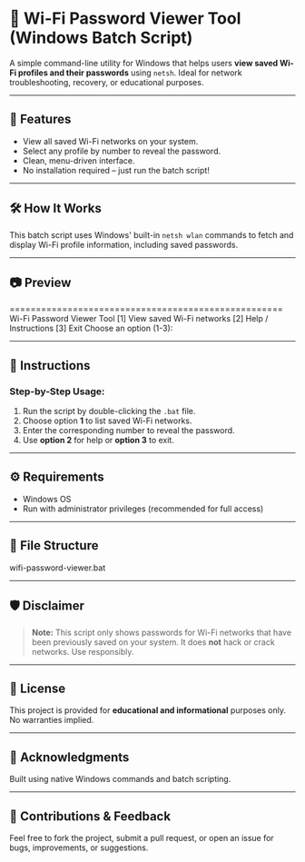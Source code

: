 # 🔐 Wi-Fi Password Viewer Tool (Windows Batch Script)

A simple command-line utility for Windows that helps users **view saved Wi-Fi profiles and their passwords** using `netsh`. Ideal for network troubleshooting, recovery, or educational purposes.

---

## 📁 Features

- View all saved Wi-Fi networks on your system.
- Select any profile by number to reveal the password.
- Clean, menu-driven interface.
- No installation required – just run the batch script!

---

## 🛠️ How It Works

This batch script uses Windows' built-in `netsh wlan` commands to fetch and display Wi-Fi profile information, including saved passwords.

---

## 📷 Preview

====================================================
Wi-Fi Password Viewer Tool
[1] View saved Wi-Fi networks
[2] Help / Instructions
[3] Exit
Choose an option (1-3):



---

## 📌 Instructions

### Step-by-Step Usage:

1. Run the script by double-clicking the `.bat` file.
2. Choose option **1** to list saved Wi-Fi networks.
3. Enter the corresponding number to reveal the password.
4. Use **option 2** for help or **option 3** to exit.

---

## ⚙️ Requirements

- Windows OS
- Run with administrator privileges (recommended for full access)

---

## 📂 File Structure
wifi-password-viewer.bat



---

## 🛡️ Disclaimer

> **Note:** This script only shows passwords for Wi-Fi networks that have been previously saved on your system. It does **not** hack or crack networks. Use responsibly.

---

## 📃 License

This project is provided for **educational and informational** purposes only. No warranties implied.

---

## 🙌 Acknowledgments

Built using native Windows commands and batch scripting.

---

## 💬 Contributions & Feedback

Feel free to fork the project, submit a pull request, or open an issue for bugs, improvements, or suggestions.
